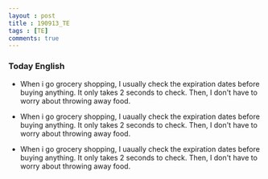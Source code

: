 ```yaml
---
layout : post
title : 190913_TE
tags : [TE]
comments: true
---
```

### Today English
- When i go grocery shopping, I usually check the expiration dates before buying anything. It only takes 2 seconds to check. Then, I don't have to worry about throwing away food.

- When i go grocery shopping, I uaually check the expiration dates before buying anything. It only takes 2 seconds to check. Then, I don't have to worry about throwing away food.

- When i go grocery shopping, I uaually check the expiration dates before buying anything. It only takes 2 seconds to check. Then, I don't have to worry about throwing away food.
